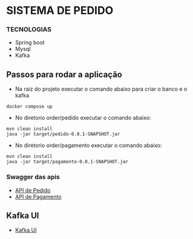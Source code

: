 # SISTEMA DE PEDIDO

### TECNOLOGIAS
- Spring boot
- Mysql
- Kafka

## Passos para rodar a aplicação

- Na raiz do projeto executar o comando abaixo para criar o banco e o kafka
```
docker compose up
```

- No diretorio order/pedido executar o comando abaixo:
```
mvn clean install
java -jar target/pedido-0.0.1-SNAPSHOT.jar 
```

- No diretorio order/pagamento executar o comando abaixo:
```
mvn clean install
java -jar target/pagamento-0.0.1-SNAPSHOT.jar 
```

### Swagger das apis

* [API de Pedido](http://localhost:8080/swagger-ui/index.html#/)
* [API de Pagamento](http://localhost:8081/swagger-ui/index.html#/)

## Kafka UI
* [Kafka UI](http://localhost:8082/ui/clusters/local/all-topics?perPage=25)



